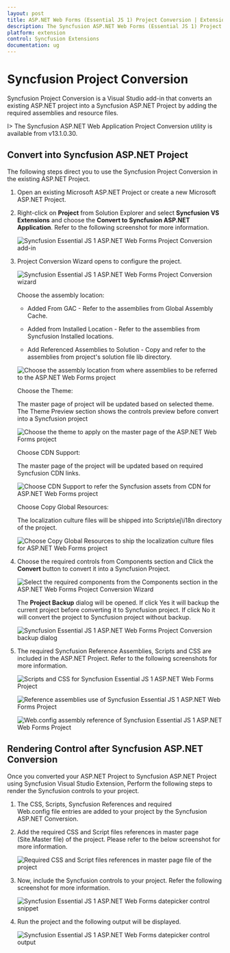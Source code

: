 ```yaml
---
layout: post
title: ASP.NET Web Forms (Essential JS 1) Project Conversion | Extension | Syncfusion
description: The Syncfusion ASP.NET Web Forms (Essential JS 1) Project Conversion is a Visual Studio add-in that converts an existing ASP.NET project into a Syncfusion Essential JS 1 ASP.NET Project by adding the required Essential JS 1 components
platform: extension
control: Syncfusion Extensions
documentation: ug
---
```


# Syncfusion Project Conversion  

Syncfusion Project Conversion is a Visual Studio add-in that converts an existing ASP.NET project into a Syncfusion ASP.NET Project by adding the required assemblies and resource files.

I> The Syncfusion ASP.NET Web Application Project Conversion utility is available from v13.1.0.30. 

## Convert into Syncfusion ASP.NET Project 

The following steps direct you to use the Syncfusion Project Conversion in the existing ASP.NET Project.


1. Open an existing Microsoft ASP.NET Project or create a new Microsoft ASP.NET Project.

2. Right-click on **Project** from Solution Explorer and select **Syncfusion VS Extensions** and choose the **Convert to Syncfusion ASP.NET Application**. Refer to the following screenshot for more information.

   ![Syncfusion Essential JS 1 ASP.NET Web Forms Project Conversion add-in](Project-Conversion_images/Project-Conversion-img1.jpeg)

3. Project Conversion Wizard opens to configure the project.

   ![Syncfusion Essential JS 1 ASP.NET Web Forms Project Conversion wizard](Project-Conversion_images/Project-Conversion-img2.jpg)

   Choose the assembly location:

   * Added From GAC - Refer to the assemblies from Global Assembly Cache. 

   * Added from Installed Location - Refer to the assemblies from Syncfusion Installed locations.

   * Add Referenced Assemblies to Solution - Copy and refer to the assemblies from project's solution file lib directory.     
   
   ![Choose the assembly location from where assemblies to be referred to the ASP.NET Web Forms project](Project-Conversion_images/Project-Conversion-img3.jpeg)
   
   Choose the Theme:
   
   The master page of project will be updated based on selected theme. The Theme Preview section shows the controls preview before convert into a Syncfusion project
   
   ![Choose the theme to apply on the master page of the ASP.NET Web Forms project](Project-Conversion_images/Project-Conversion-img4.jpeg)

   Choose CDN Support:

   The master page of the project will be updated based on required Syncfusion CDN links.

   ![Choose CDN Support to refer the Syncfusion assets from CDN for ASP.NET Web Forms project](Project-Conversion_images/Project-Conversion-img13.jpeg)
 
   Choose Copy Global Resources: 
    
   The localization culture files will be shipped into Scripts\ej\i18n directory of the project.

   ![Choose Copy Global Resources to ship the localization culture files for ASP.NET Web Forms project](Project-Conversion_images/Project-Conversion-img14.jpeg)   

4. Choose the required controls from Components section and Click the **Convert** button to convert it into a Syncfusion Project.

   ![Select the required components from the Components section in the ASP.NET Web Forms Project Conversion Wizard](Project-Conversion_images/ProjectConversion-img5.jpg)
   
   The **Project Backup** dialog will be opened. If click Yes it will backup the current project before converting it to Syncfusion project. If click No it will convert the project to Syncfusion project without backup. 
   
   ![Syncfusion Essential JS 1 ASP.NET Web Forms Project Conversion backup dialog](Project-Conversion_images/Project-Conversion-img6.jpg)

5. The required Syncfusion Reference Assemblies, Scripts and CSS are included in the ASP.NET Project. Refer to the following screenshots for more information.

   ![Scripts and CSS for Syncfusion Essential JS 1 ASP.NET Web Forms Project](Project-Conversion_images/Project-Conversion-img7.jpeg)

   ![Reference assemblies use of Syncfusion Essential JS 1 ASP.NET Web Forms Project](Project-Conversion_images/Project-Conversion-img8.jpeg)

   ![Web.config assembly reference of Syncfusion Essential JS 1 ASP.NET Web Forms Project](Project-Conversion_images/Project-Conversion-img9.jpeg)


## Rendering Control after Syncfusion ASP.NET Conversion

Once you converted your ASP.NET Project to Syncfusion ASP.NET Project using Syncfusion Visual Studio Extension, Perform the following steps to render the Syncfusion controls to your project.
1. The CSS, Scripts, Syncfusion References and required Web.config file entries are added to your project by the Syncfusion ASP.NET Conversion.  

2. Add the required CSS and Script files references in master page (Site.Master file) of the project. Please refer to the below screenshot for more information.

   ![Required CSS and Script files references in master page file of the project](Project-Conversion_images\Project-Conversion-img10.jpeg)
   
3. Now, include the Syncfusion controls to your project. Refer the following screenshot for more information.

   ![Syncfusion Essential JS 1 ASP.NET Web Forms datepicker control snippet](Project-Conversion_images\Project-Conversion-img11.jpeg)

4. Run the project and the following output will be displayed.

   ![Syncfusion Essential JS 1 ASP.NET Web Forms datepicker control output](Project-Conversion_images\Project-Conversion-img12.jpeg)